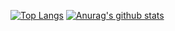 [![Top Langs](https://github-readme-stats.vercel.app/api/top-langs/?username=nakafuji-m&layout=compact)](https://github.com/anuraghazra/github-readme-stats)
[![Anurag's github stats](https://github-readme-stats.vercel.app/api?username=nakafuji-m)](https://github.com/anuraghazra/github-readme-stats)
